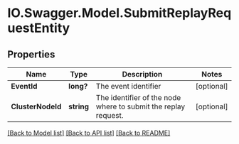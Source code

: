 # IO.Swagger.Model.SubmitReplayRequestEntity
## Properties

Name | Type | Description | Notes
------------ | ------------- | ------------- | -------------
**EventId** | **long?** | The event identifier | [optional] 
**ClusterNodeId** | **string** | The identifier of the node where to submit the replay request. | [optional] 

[[Back to Model list]](../README.md#documentation-for-models) [[Back to API list]](../README.md#documentation-for-api-endpoints) [[Back to README]](../README.md)

